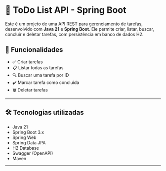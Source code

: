 # 📝 ToDo List API - Spring Boot

Este é um projeto de uma API REST para gerenciamento de tarefas, desenvolvido com **Java 21** e **Spring Boot**. Ele permite criar, listar, buscar, concluir e deletar tarefas, com persistência em banco de dados H2.

## 📌 Funcionalidades

- ✅ Criar tarefas
- 📋 Listar todas as tarefas
- 🔍 Buscar uma tarefa por ID
- ✔️ Marcar tarefa como concluída
- 🗑️ Deletar tarefas

---

## 🛠️ Tecnologias utilizadas

- Java 21
- Spring Boot 3.x
- Spring Web
- Spring Data JPA
- H2 Database
- Swagger (OpenAPI)
- Maven

---



